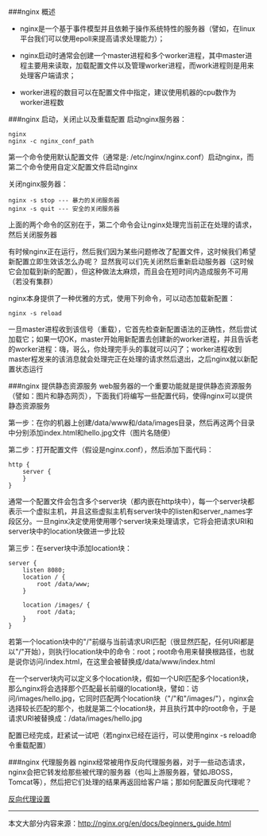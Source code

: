###nginx 概述

 * nginx是一个基于事件模型并且依赖于操作系统特性的服务器（譬如，在linux平台我们可以使用epoll来提高请求处理能力）；
 
 * nginx启动时通常会创建一个master进程和多个worker进程，其中master进程主要用来读取，加载配置文件以及管理worker进程，而work进程则是用来处理客户端请求；  

 * worker进程的数目可以在配置文件中指定，建议使用机器的cpu数作为worker进程数
  
  


###nginx 启动，关闭止以及重载配置
启动nginx服务器：

    nginx     
    nginx -c nginx_conf_path

第一个命令使用默认配置文件（通常是: /etc/nginx/nginx.conf）启动nginx，而第二个命令使用自定义配置文件启动nginx  

关闭nginx服务器：

    nginx -s stop --- 暴力的关闭服务器
    nginx -s quit --- 安全的关闭服务器

上面的两个命令的区别在于，第二个命令会让nginx处理完当前正在处理的请求，然后关闭服务器

有时候nginx正在运行，然后我们因为某些问题修改了配置文件，这时候我们希望新配置立即生效该怎么办呢？ 显然我可以们先关闭然后重新启动服务器（这时候它会加载到新的配置），但这种做法太麻烦，而且会在短时间内造成服务不可用（若没有集群）  
  
nginx本身提供了一种优雅的方式，使用下列命令，可以动态加载新配置：

    nginx -s reload
    
一旦master进程收到该信号（重载），它首先检查新配置语法的正确性，然后尝试加载它；如果一切OK，master开始用新配置去创建新的worker进程，并且告诉老的worker进程：嗨，哥么，你处理完手头的事就可以闪了；worker进程收到master程发来的该消息就会处理完正在处理的请求然后退出，之后nginx就以新配置状态运行

###nginx 提供静态资源服务
web服务器的一个重要功能就是提供静态资源服务（譬如：图片和静态网页），下面我们将编写一些配置代码，使得nginx可以提供静态资源服务

第一步：在你的机器上创建/data/www和/data/images目录，然后再这两个目录中分别添加index.html和hello.jpg文件（图片名随便） 

第二步：打开配置文件（假设是nginx.conf），然后添加下面代码：

    http {
        server {
        }
    }

通常一个配置文件会包含多个server块（都内嵌在http块中），每一个server块都表示一个虚拟主机，并且这些虚拟主机有server块中的listen和server_names字段区分。一旦nginx决定使用使用哪个server块来处理请求，它将会把请求URI和server块中的location块做进一步比较  

第三步：在server块中添加location块：
    
    server {
        listen 8080;
        location / {
            root /data/www;
        }
        
        location /images/ {
            root /data;
        }
    }

若第一个location块中的"/"前缀与当前请求URI匹配（很显然匹配，任何URI都是以"/"开始），则执行location块中的命令：root；root命令用来替换根路径，也就是说你访问/index.html，在这里会被替换成/data/www/index.html  

在一个server块内可以定义多个location块，假如一个URI匹配多个location块，那么nginx将会选择那个匹配最长前缀的location块，譬如：访问/images/hello.jpg，它同时匹配两个location块（"/"和"/images/"），nginx会选择较长匹配的那个，也就是第二个location块，并且执行其中的root命令，于是请求URI被替换成：/data/images/hello.jpg

配置已经完成，赶紧试一试吧（若nginx已经在运行，可以使用nginx -s reload命令重载配置）


###nginx 代理服务器
nginx经常被用作反向代理服务器，对于一些动态请求，nginx会把它转发给那些被代理的服务器（也叫上游服务器，譬如JBOSS，Tomcat等），然后把它们处理的结果再返回给客户端；那如何配置反向代理呢？  

[反向代理设置](https://github.com/diaocow/nginx_study/blob/master/nginx%E5%8F%8D%E5%90%91%E4%BB%A3%E7%90%86%E5%92%8C%E8%B4%9F%E8%BD%BD%E5%9D%87%E8%A1%A1.md)

---
本文大部分内容来源：http://nginx.org/en/docs/beginners_guide.html

